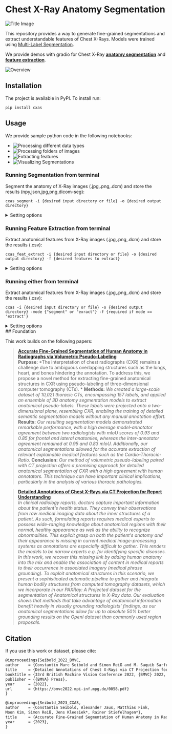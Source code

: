 # Chest X-Ray Anatomy Segmentation
![Title Image](./images/CXAS_logo.png)

This repository provides a way to generate fine-grained segmentations and extract understandable features of Chest X-Rays. 
Models were trained using [Multi-Label Segmentation]().

We provide demos with gradio for Chest X-Ray [**anatomy segmentation**]() and [**feature extraction**]().

![Overview](./images/Label_Overview.png)


## Installation

The project is available in PyPI. To install run:

```
pip install cxas
```

## Usage

We provide sample python code in the following notebooks:

- ![Processing different data types](demos/BasicUsage.ipynb)
- ![Processing folders of images](demos/ProcessDirectories.ipynb)
- ![Extracting features](demos/ExtractFeatures.ipynb)
- ![Visualizing Segmentations](demos/VisualizingResults.ipynb)

### Running Segmentation from terminal

Segment the anatomy of X-Ray images \(.jpg,.png,.dcm\) and store the results \(npy,json,jpg,png,dicom-seg\):

```
cxas_segment -i {desired input directory or file} -o {desired output directory}
```

<details>
<summary>Setting options</summary>
- "-i"/"--input" : Either path to file or to directory to be processed. [**required**]
- "-o"/"--output": Output directory for segmentation masks  [**required**]
- "-ot"/"--output_type": Designates the storage type of segmentations if they are stored. [default = 'png']
                          choices=["json", "npy", "npz", "jpg", "png", "dicom-seg"]
- "-g"/"--gpus": Select specific GPU/CPU to process the input. [default = "0"]
- "-m"/"--model": Select Model used for inference. [default="UNet_ResNet50_default"]
                  choices=["UNet_ResNet50_default"]    
</details>

### Running Feature Extraction from terminal

Extract anatomical features from X-Ray images \(.jpg,.png,.dcm\) and store the results \(.csv\):

```
cxas_feat_extract -i {desired input directory or file} -o {desired output directory} -f {desired features to extract}
```

<details>
<summary>Setting options</summary>
- "-i"/"--input" : Either path to file or to directory to be processed. [**required**]
- "-o"/"--output": Output directory for segmentation masks  [**required**]
- "-f", "--feature": Select which features are supposed to be extracted. [**required**]
                     choices = ["SCD", "CTR", "Spine-Center Distance","Cardio-Thoracic Ratio"]
- "-ot"/"--output_type": Designates the storage type of segmentations if they are stored. [default = 'png']
                          choices=["json", "npy", "npz", "jpg", "png", "dicom-seg"]
- "-g"/"--gpus": Select specific GPU/CPU to process the input. [default = "0"]
- "-m"/"--model": Select Model used for inference. [default="UNet_ResNet50_default"]
                  choices=["UNet_ResNet50_default"]     
- "-s"/"--store_seg": "Wether to also store segmentation masks" [default = False]    
</details>

### Running either from terminal

Extract anatomical features from X-Ray images \(.jpg,.png,.dcm\) and store the results \(.csv\):

```
cxas -i {desired input directory or file} -o {desired output directory} -mode {"segment" or "exract"} -f {required if mode == 'extract'}
```

<details>
<summary>Setting options</summary>
- "-i"/"--input" : Either path to file or to directory to be processed. [**required**]
- "-o"/"--output": Output directory for segmentation masks  [**required**]
- "--mode": Select whether to segment images or extract features. [default="segment"]
            choices=["segment", 'extract']
- "-f", "--feature": Select which features are supposed to be extracted.
                     choices = ["SCD", "CTR", "Spine-Center Distance","Cardio-Thoracic Ratio"]
- "-ot"/"--output_type": Designates the storage type of segmentations if they are stored. [default = 'png']
                          choices=["json", "npy", "npz", "jpg", "png", "dicom-seg"]
- "-g"/"--gpus": Select specific GPU/CPU to process the input. [default = "0"]
- "-m"/"--model": Select Model used for inference. [default="UNet_ResNet50_default"]
                  choices=["UNet_ResNet50_default"]     
- "-s"/"--store_seg": "Wether to also store segmentation masks" [default = False]       
</details>
## Foundation

This work builds on the following papers:

> [**Accurate Fine-Grained Segmentation of Human Anatomy in Radiographs via Volumetric Pseudo-Labeling**]()<br>
>**Purpose:** *The interpretation of chest radiographs (CXR) remains a challenge due to ambiguous overlapping structures such as the lungs, heart, and bones hindering the annotation. To address this, we propose a novel method for extracting fine-grained anatomical structures in CXR using pseudo-labeling of three-dimensional computer tomography (CTs). *
>**Methods:** *We created a large-scale dataset of 10,021 thoracic CTs, encompassing 157 labels, and applied an ensemble of 3D anatomy segmentation models to extract anatomical pseudo-labels. These labels were projected onto a two-dimensional plane, resembling CXR, enabling the training of detailed semantic segmentation models without any manual annotation effort.*
>**Results:** *Our resulting segmentation models demonstrated remarkable performance, with a high average model-annotator agreement between two radiologists with mIoU scores of 0.93 and 0.85 for frontal and lateral anatomies, whereas the inter-annotator agreement remained at 0.95 and 0.83 mIoU. Additionally, our anatomical segmentations allowed for the accurate extraction of relevant explainable medical features such as the Cardio-Thoracic-Ratio.*
>**Conclusion:** *Our method of volumetric pseudo-labeling paired with CT projection offers a promising approach for detailed anatomical segmentation of CXR with a high agreement with human annotators. This technique can have important clinical implications, particularly in the analysis of various thoracic pathologies.*

> [**Detailed Annotations of Chest X-Rays via CT Projection for Report Understanding**](https://bmvc2022.mpi-inf.mpg.de/58/)<br>
> *In clinical radiology reports, doctors capture important information about the patient's health status. They convey their observations from raw medical imaging data about the inner structures of a patient. As such, formulating reports requires medical experts to possess wide-ranging knowledge about anatomical regions with their normal, healthy appearance as well as the ability to recognize abnormalities. This explicit grasp on both the patient's anatomy and their appearance is missing in current medical image-processing systems as annotations are especially difficult to gather. This renders the models to be narrow experts e.g. for identifying specific diseases. In this work, we recover this missing link by adding human anatomy into the mix and enable the association of content in medical reports to their occurrence in associated imagery (medical phrase grounding). To exploit anatomical structures in this scenario, we present a sophisticated automatic pipeline to gather and integrate human bodily structures from computed tomography datasets, which we incorporate in our PAXRay: A Projected dataset for the segmentation of Anatomical structures in X-Ray data. Our evaluation shows that methods that take advantage of anatomical information benefit heavily in visually grounding radiologists' findings, as our anatomical segmentations allow for up to absolute 50% better grounding results on the OpenI dataset than commonly used region proposals.*


## Citation
If you use this work or dataset, please cite:
```latex
@inproceedings{Seibold_2022_BMVC,
author    = {Constantin Marc Seibold and Simon Reiß and M. Saquib Sarfraz and Matthias A. Fink and Victoria Mayer and Jan Sellner and Moon Sung Kim and Klaus H. Maier-Hein and Jens Kleesiek and Rainer Stiefelhagen},
title     = {Detailed Annotations of Chest X-Rays via CT Projection for Report Understanding},
booktitle = {33rd British Machine Vision Conference 2022, {BMVC} 2022, London, UK, November 21-24, 2022},
publisher = {{BMVA} Press},
year      = {2022},
url       = {https://bmvc2022.mpi-inf.mpg.de/0058.pdf}
}

@inproceedings{Seibold_2023_CXAS,
author    = {Constantin Seibold, Alexander Jaus, Matthias Fink,
Moon Kim, Simon Reiß, Jens Kleesiek*, Rainer Stiefelhagen*},
title     = {Accurate Fine-Grained Segmentation of Human Anatomy in Radiographs via Volumetric Pseudo-Labeling},
year      = {2023},
}

```